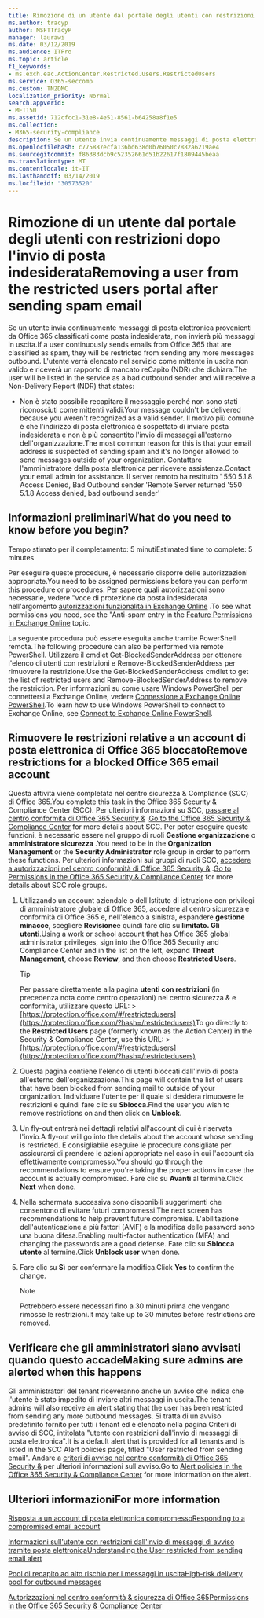 ```yaml
---
title: Rimozione di un utente dal portale degli utenti con restrizioni dopo l'invio di posta indesiderata
ms.author: tracyp
author: MSFTTracyP
manager: laurawi
ms.date: 03/12/2019
ms.audience: ITPro
ms.topic: article
f1_keywords:
- ms.exch.eac.ActionCenter.Restricted.Users.RestrictedUsers
ms.service: O365-seccomp
ms.custom: TN2DMC
localization_priority: Normal
search.appverid:
- MET150
ms.assetid: 712cfcc1-31e8-4e51-8561-b64258a8f1e5
ms.collection:
- M365-security-compliance
description: Se un utente invia continuamente messaggi di posta elettronica provenienti da Office 365 classificati come posta indesiderata, non invierà più messaggi.
ms.openlocfilehash: c775887ecfa136bd638d0b76050c7882a6219ae4
ms.sourcegitcommit: f86383dcb9c52352661d51b22617f1809445beaa
ms.translationtype: MT
ms.contentlocale: it-IT
ms.lasthandoff: 03/14/2019
ms.locfileid: "30573520"
---
```

# <a name="removing-a-user-from-the-restricted-users-portal-after-sending-spam-email"></a><span data-ttu-id="92bfb-103">Rimozione di un utente dal portale degli utenti con restrizioni dopo l'invio di posta indesiderata</span><span class="sxs-lookup"><span data-stu-id="92bfb-103">Removing a user from the restricted users portal after sending spam email</span></span>

<span data-ttu-id="92bfb-104">Se un utente invia continuamente messaggi di posta elettronica provenienti da Office 365 classificati come posta indesiderata, non invierà più messaggi in uscita.</span><span class="sxs-lookup"><span data-stu-id="92bfb-104">If a user continuously sends emails from Office 365 that are classified as spam, they will be restricted from sending any more messages outbound.</span></span> <span data-ttu-id="92bfb-105">L'utente verrà elencato nel servizio come mittente in uscita non valido e riceverà un rapporto di mancato reCapito (NDR) che dichiara:</span><span class="sxs-lookup"><span data-stu-id="92bfb-105">The user will be listed in the service as a bad outbound sender and will receive a Non-Delivery Report (NDR) that states:</span></span>

- <span data-ttu-id="92bfb-106">Non è stato possibile recapitare il messaggio perché non sono stati riconosciuti come mittenti validi.</span><span class="sxs-lookup"><span data-stu-id="92bfb-106">Your message couldn't be delivered because you weren't recognized as a valid sender.</span></span> <span data-ttu-id="92bfb-107">Il motivo più comune è che l'indirizzo di posta elettronica è sospettato di inviare posta indesiderata e non è più consentito l'invio di messaggi all'esterno dell'organizzazione.</span><span class="sxs-lookup"><span data-stu-id="92bfb-107">The most common reason for this is that your email address is suspected of sending spam and it's no longer allowed to send messages outside of your organization.</span></span> <span data-ttu-id="92bfb-108">Contattare l'amministratore della posta elettronica per ricevere assistenza.</span><span class="sxs-lookup"><span data-stu-id="92bfb-108">Contact your email admin for assistance.</span></span> <span data-ttu-id="92bfb-109">Il server remoto ha restituito ' 550 5.1.8 Access Denied, Bad Outbound sender '</span><span class="sxs-lookup"><span data-stu-id="92bfb-109">Remote Server returned '550 5.1.8 Access denied, bad outbound sender'</span></span>

## <a name="what-do-you-need-to-know-before-you-begin"></a><span data-ttu-id="92bfb-110">Informazioni preliminari</span><span class="sxs-lookup"><span data-stu-id="92bfb-110">What do you need to know before you begin?</span></span>
<span data-ttu-id="92bfb-111"><a name="sectionSection0"> </a></span><span class="sxs-lookup"><span data-stu-id="92bfb-111"></span></span>

<span data-ttu-id="92bfb-112">Tempo stimato per il completamento: 5 minuti</span><span class="sxs-lookup"><span data-stu-id="92bfb-112">Estimated time to complete: 5 minutes</span></span>
  
<span data-ttu-id="92bfb-113">Per eseguire queste procedure, è necessario disporre delle autorizzazioni appropriate.</span><span class="sxs-lookup"><span data-stu-id="92bfb-113">You need to be assigned permissions before you can perform this procedure or procedures.</span></span> <span data-ttu-id="92bfb-114">Per sapere quali autorizzazioni sono necessarie, vedere "voce di protezione da posta indesiderata nell'argomento [autorizzazioni funzionalità in Exchange Online](http://technet.microsoft.com/library/15073ce1-0917-403b-8839-02a2ebc96e16.aspx) .</span><span class="sxs-lookup"><span data-stu-id="92bfb-114">To see what permissions you need, see the "Anti-spam entry in the [Feature Permissions in Exchange Online](http://technet.microsoft.com/library/15073ce1-0917-403b-8839-02a2ebc96e16.aspx) topic.</span></span>

<span data-ttu-id="92bfb-115">La seguente procedura può essere eseguita anche tramite PowerShell remota.</span><span class="sxs-lookup"><span data-stu-id="92bfb-115">The following procedure can also be performed via remote PowerShell.</span></span> <span data-ttu-id="92bfb-116">Utilizzare il cmdlet Get-BlockedSenderAddress per ottenere l'elenco di utenti con restrizioni e Remove-BlockedSenderAddress per rimuovere la restrizione.</span><span class="sxs-lookup"><span data-stu-id="92bfb-116">Use the Get-BlockedSenderAddress cmdlet to get the list of restricted users and Remove-BlockedSenderAddress to remove the restriction.</span></span> <span data-ttu-id="92bfb-117">Per informazioni su come usare Windows PowerShell per connettersi a Exchange Online, vedere [Connessione a Exchange Online PowerShell](https://go.microsoft.com/fwlink/p/?linkid=396554).</span><span class="sxs-lookup"><span data-stu-id="92bfb-117">To learn how to use Windows PowerShell to connect to Exchange Online, see [Connect to Exchange Online PowerShell](https://go.microsoft.com/fwlink/p/?linkid=396554).</span></span>

## <a name="remove-restrictions-for-a-blocked-office-365-email-account"></a><span data-ttu-id="92bfb-118">Rimuovere le restrizioni relative a un account di posta elettronica di Office 365 bloccato</span><span class="sxs-lookup"><span data-stu-id="92bfb-118">Remove restrictions for a blocked Office 365 email account</span></span>

<span data-ttu-id="92bfb-119">Questa attività viene completata nel centro sicurezza & Compliance (SCC) di Office 365.</span><span class="sxs-lookup"><span data-stu-id="92bfb-119">You complete this task in the Office 365 Security & Compliance Center (SCC).</span></span> <span data-ttu-id="92bfb-120">Per ulteriori informazioni su SCC, [passare al centro conformità di Office 365 Security &](go-to-the-securitycompliance-center.md) .</span><span class="sxs-lookup"><span data-stu-id="92bfb-120">[Go to the Office 365 Security & Compliance Center](go-to-the-securitycompliance-center.md) for more details about SCC.</span></span> <span data-ttu-id="92bfb-121">Per poter eseguire queste funzioni, è necessario essere nel gruppo di ruoli **Gestione organizzazione** o **amministratore sicurezza** .</span><span class="sxs-lookup"><span data-stu-id="92bfb-121">You need to be in the **Organization Management** or the **Security Administrator** role group in order to perform these functions.</span></span> <span data-ttu-id="92bfb-122">Per ulteriori informazioni sui gruppi di ruoli SCC, [accedere a autorizzazioni nel centro conformità di Office 365 Security &](permissions-in-the-security-and-compliance-center.md) .</span><span class="sxs-lookup"><span data-stu-id="92bfb-122">[Go to Permissions in the Office 365 Security & Compliance Center](permissions-in-the-security-and-compliance-center.md) for more details about SCC role groups.</span></span>

1. <span data-ttu-id="92bfb-123">Utilizzando un account aziendale o dell'Istituto di istruzione con privilegi di amministratore globale di Office 365, accedere al centro sicurezza e conformità di Office 365 e, nell'elenco a sinistra, espandere **gestione minacce**, scegliere **Revisione**e quindi fare clic su **limitato. Gli utenti**.</span><span class="sxs-lookup"><span data-stu-id="92bfb-123">Using a work or school account that has Office 365 global administrator privileges, sign into the Office 365 Security and Compliance Center and in the list on the left, expand **Threat Management**, choose **Review**, and then choose **Restricted Users**.</span></span>
    
    > [!TIP]
    > <span data-ttu-id="92bfb-124">Per passare direttamente alla pagina **utenti con restrizioni** (in precedenza nota come centro operazioni) nel centro sicurezza &amp; e conformità, utilizzare questo URL: >[https://protection.office.com/#/restrictedusers](https://protection.office.com/?hash=/restrictedusers)</span><span class="sxs-lookup"><span data-stu-id="92bfb-124">To go directly to the **Restricted Users** page (formerly known as the Action Center) in the Security &amp; Compliance Center, use this URL: > [https://protection.office.com/#/restrictedusers](https://protection.office.com/?hash=/restrictedusers)</span></span>

2. <span data-ttu-id="92bfb-125">Questa pagina contiene l'elenco di utenti bloccati dall'invio di posta all'esterno dell'organizzazione.</span><span class="sxs-lookup"><span data-stu-id="92bfb-125">This page will contain the list of users that have been blocked from sending mail to outside of your organization.</span></span>  <span data-ttu-id="92bfb-126">Individuare l'utente per il quale si desidera rimuovere le restrizioni e quindi fare clic su **Sblocca**.</span><span class="sxs-lookup"><span data-stu-id="92bfb-126">Find the user you wish to remove restrictions on and then click on **Unblock**.</span></span>

3. <span data-ttu-id="92bfb-127">Un fly-out entrerà nei dettagli relativi all'account di cui è riservata l'invio.</span><span class="sxs-lookup"><span data-stu-id="92bfb-127">A fly-out will go into the details about the account whose sending is restricted.</span></span> <span data-ttu-id="92bfb-128">È consigliabile eseguire le procedure consigliate per assicurarsi di prendere le azioni appropriate nel caso in cui l'account sia effettivamente compromesso.</span><span class="sxs-lookup"><span data-stu-id="92bfb-128">You should go through the recommendations to ensure you're taking the proper actions in case the account is actually compromised.</span></span> <span data-ttu-id="92bfb-129">Fare clic su **Avanti** al termine.</span><span class="sxs-lookup"><span data-stu-id="92bfb-129">Click **Next** when done.</span></span>

4. <span data-ttu-id="92bfb-130">Nella schermata successiva sono disponibili suggerimenti che consentono di evitare futuri compromessi.</span><span class="sxs-lookup"><span data-stu-id="92bfb-130">The next screen has recommendations to help prevent future compromise.</span></span> <span data-ttu-id="92bfb-131">L'abilitazione dell'autenticazione a più fattori (AMF) e la modifica delle password sono una buona difesa.</span><span class="sxs-lookup"><span data-stu-id="92bfb-131">Enabling multi-factor authentication (MFA) and changing the passwords are a good defense.</span></span> <span data-ttu-id="92bfb-132">Fare clic su **Sblocca utente** al termine.</span><span class="sxs-lookup"><span data-stu-id="92bfb-132">Click **Unblock user** when done.</span></span>

5. <span data-ttu-id="92bfb-133">Fare clic su **Sì** per confermare la modifica.</span><span class="sxs-lookup"><span data-stu-id="92bfb-133">Click **Yes** to confirm the change.</span></span>

    > [!NOTE]
    > <span data-ttu-id="92bfb-134">Potrebbero essere necessari fino a 30 minuti prima che vengano rimosse le restrizioni.</span><span class="sxs-lookup"><span data-stu-id="92bfb-134">It may take up to 30 minutes before restrictions are removed.</span></span> 

## <a name="making-sure-admins-are-alerted-when-this-happens"></a><span data-ttu-id="92bfb-135">Verificare che gli amministratori siano avvisati quando questo accade</span><span class="sxs-lookup"><span data-stu-id="92bfb-135">Making sure admins are alerted when this happens</span></span>

<span data-ttu-id="92bfb-136">Gli amministratori del tenant riceveranno anche un avviso che indica che l'utente è stato impedito di inviare altri messaggi in uscita.</span><span class="sxs-lookup"><span data-stu-id="92bfb-136">The tenant admins will also receive an alert stating that the user has been restricted from sending any more outbound messages.</span></span> <span data-ttu-id="92bfb-137">Si tratta di un avviso predefinito fornito per tutti i tenant ed è elencato nella pagina Criteri di avviso di SCC, intitolata "utente con restrizioni dall'invio di messaggi di posta elettronica".</span><span class="sxs-lookup"><span data-stu-id="92bfb-137">It is a default alert that is provided for all tenants and is listed in the SCC Alert policies page, titled "User restricted from sending email".</span></span> <span data-ttu-id="92bfb-138">Andare a [criteri di avviso nel centro conformità di Office 365 Security &](https://docs.microsoft.com/en-us/office365/securitycompliance/alert-policies) per ulteriori informazioni sull'avviso.</span><span class="sxs-lookup"><span data-stu-id="92bfb-138">Go to [Alert policies in the Office 365 Security & Compliance Center](https://docs.microsoft.com/en-us/office365/securitycompliance/alert-policies) for more information on the alert.</span></span>

## <a name="for-more-information"></a><span data-ttu-id="92bfb-139">Ulteriori informazioni</span><span class="sxs-lookup"><span data-stu-id="92bfb-139">For more information</span></span>

[<span data-ttu-id="92bfb-140">Risposta a un account di posta elettronica compromesso</span><span class="sxs-lookup"><span data-stu-id="92bfb-140">Responding to a compromised email account</span></span>](responding-to-a-compromised-email-account.md)

[<span data-ttu-id="92bfb-141">Informazioni sull'utente con restrizioni dall'invio di messaggi di avviso tramite posta elettronica</span><span class="sxs-lookup"><span data-stu-id="92bfb-141">Understanding the User restricted from sending email alert</span></span>](https://docs.microsoft.com/en-us/office365/securitycompliance/alert-policies)

[<span data-ttu-id="92bfb-142">Pool di recapito ad alto rischio per i messaggi in uscita</span><span class="sxs-lookup"><span data-stu-id="92bfb-142">High-risk delivery pool for outbound messages</span></span>](high-risk-delivery-pool-for-outbound-messages.md)

[<span data-ttu-id="92bfb-143">Autorizzazioni nel centro conformità & sicurezza di Office 365</span><span class="sxs-lookup"><span data-stu-id="92bfb-143">Permissions in the Office 365 Security & Compliance Center</span></span>](permissions-in-the-security-and-compliance-center.md)
